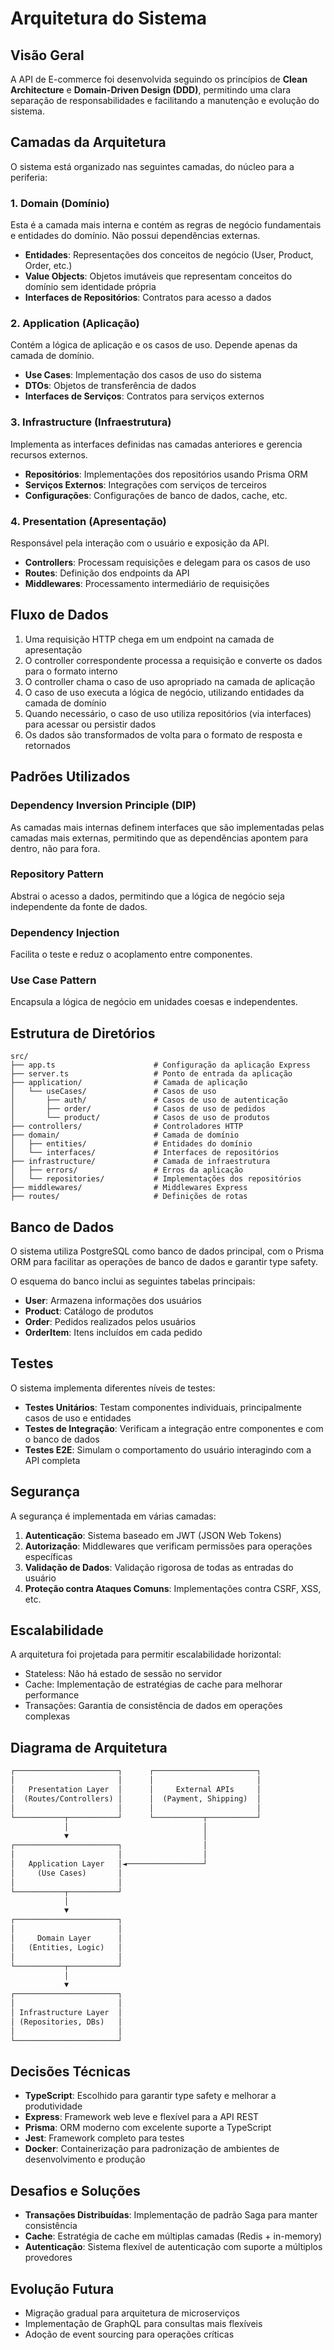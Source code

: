 # Arquitetura do Sistema

## Visão Geral

A API de E-commerce foi desenvolvida seguindo os princípios de **Clean Architecture** e **Domain-Driven Design (DDD)**, permitindo uma clara separação de responsabilidades e facilitando a manutenção e evolução do sistema.

## Camadas da Arquitetura

O sistema está organizado nas seguintes camadas, do núcleo para a periferia:

### 1. Domain (Domínio)

Esta é a camada mais interna e contém as regras de negócio fundamentais e entidades do domínio. Não possui dependências externas.

- **Entidades**: Representações dos conceitos de negócio (User, Product, Order, etc.)
- **Value Objects**: Objetos imutáveis que representam conceitos do domínio sem identidade própria
- **Interfaces de Repositórios**: Contratos para acesso a dados

### 2. Application (Aplicação)

Contém a lógica de aplicação e os casos de uso. Depende apenas da camada de domínio.

- **Use Cases**: Implementação dos casos de uso do sistema
- **DTOs**: Objetos de transferência de dados
- **Interfaces de Serviços**: Contratos para serviços externos

### 3. Infrastructure (Infraestrutura)

Implementa as interfaces definidas nas camadas anteriores e gerencia recursos externos.

- **Repositórios**: Implementações dos repositórios usando Prisma ORM
- **Serviços Externos**: Integrações com serviços de terceiros
- **Configurações**: Configurações de banco de dados, cache, etc.

### 4. Presentation (Apresentação)

Responsável pela interação com o usuário e exposição da API.

- **Controllers**: Processam requisições e delegam para os casos de uso
- **Routes**: Definição dos endpoints da API
- **Middlewares**: Processamento intermediário de requisições

## Fluxo de Dados

1. Uma requisição HTTP chega em um endpoint na camada de apresentação
2. O controller correspondente processa a requisição e converte os dados para o formato interno
3. O controller chama o caso de uso apropriado na camada de aplicação
4. O caso de uso executa a lógica de negócio, utilizando entidades da camada de domínio
5. Quando necessário, o caso de uso utiliza repositórios (via interfaces) para acessar ou persistir dados
6. Os dados são transformados de volta para o formato de resposta e retornados

## Padrões Utilizados

### Dependency Inversion Principle (DIP)

As camadas mais internas definem interfaces que são implementadas pelas camadas mais externas, permitindo que as dependências apontem para dentro, não para fora.

### Repository Pattern

Abstrai o acesso a dados, permitindo que a lógica de negócio seja independente da fonte de dados.

### Dependency Injection

Facilita o teste e reduz o acoplamento entre componentes.

### Use Case Pattern

Encapsula a lógica de negócio em unidades coesas e independentes.

## Estrutura de Diretórios

```text
src/
├── app.ts                      # Configuração da aplicação Express
├── server.ts                   # Ponto de entrada da aplicação
├── application/                # Camada de aplicação
│   └── useCases/               # Casos de uso
│       ├── auth/               # Casos de uso de autenticação
│       ├── order/              # Casos de uso de pedidos
│       └── product/            # Casos de uso de produtos
├── controllers/                # Controladores HTTP
├── domain/                     # Camada de domínio
│   ├── entities/               # Entidades do domínio
│   └── interfaces/             # Interfaces de repositórios
├── infrastructure/             # Camada de infraestrutura
│   ├── errors/                 # Erros da aplicação
│   └── repositories/           # Implementações dos repositórios
├── middlewares/                # Middlewares Express
├── routes/                     # Definições de rotas
```

## Banco de Dados

O sistema utiliza PostgreSQL como banco de dados principal, com o Prisma ORM para facilitar as operações de banco de dados e garantir type safety.

O esquema do banco inclui as seguintes tabelas principais:

- **User**: Armazena informações dos usuários
- **Product**: Catálogo de produtos
- **Order**: Pedidos realizados pelos usuários
- **OrderItem**: Itens incluídos em cada pedido

## Testes

O sistema implementa diferentes níveis de testes:

- **Testes Unitários**: Testam componentes individuais, principalmente casos de uso e entidades
- **Testes de Integração**: Verificam a integração entre componentes e com o banco de dados
- **Testes E2E**: Simulam o comportamento do usuário interagindo com a API completa

## Segurança

A segurança é implementada em várias camadas:

1. **Autenticação**: Sistema baseado em JWT (JSON Web Tokens)
2. **Autorização**: Middlewares que verificam permissões para operações específicas
3. **Validação de Dados**: Validação rigorosa de todas as entradas do usuário
4. **Proteção contra Ataques Comuns**: Implementações contra CSRF, XSS, etc.

## Escalabilidade

A arquitetura foi projetada para permitir escalabilidade horizontal:

- Stateless: Não há estado de sessão no servidor
- Cache: Implementação de estratégias de cache para melhorar performance
- Transações: Garantia de consistência de dados em operações complexas

## Diagrama de Arquitetura

```markdown
┌───────────────────────┐      ┌───────────────────────┐
│                       │      │                       │
│   Presentation Layer  │      │     External APIs     │
│  (Routes/Controllers) │      │  (Payment, Shipping)  │
│                       │      │                       │
└───────────┬───────────┘      └───────────┬───────────┘
            │                              │
            ▼                              │
┌───────────────────────┐                  │
│                       │                  │
│   Application Layer   │◄─────────────────┘
│     (Use Cases)       │
│                       │
└───────────┬───────────┘
            │
            ▼
┌───────────────────────┐
│                       │
│     Domain Layer      │
│   (Entities, Logic)   │
│                       │
└───────────┬───────────┘
            │
            ▼
┌───────────────────────┐
│                       │
│ Infrastructure Layer  │
│ (Repositories, DBs)   │
│                       │
└───────────────────────┘
```

## Decisões Técnicas

- **TypeScript**: Escolhido para garantir type safety e melhorar a produtividade
- **Express**: Framework web leve e flexível para a API REST
- **Prisma**: ORM moderno com excelente suporte a TypeScript
- **Jest**: Framework completo para testes
- **Docker**: Containerização para padronização de ambientes de desenvolvimento e produção

## Desafios e Soluções

- **Transações Distribuídas**: Implementação de padrão Saga para manter consistência
- **Cache**: Estratégia de cache em múltiplas camadas (Redis + in-memory)
- **Autenticação**: Sistema flexível de autenticação com suporte a múltiplos provedores

## Evolução Futura

- Migração gradual para arquitetura de microserviços
- Implementação de GraphQL para consultas mais flexíveis
- Adoção de event sourcing para operações críticas

